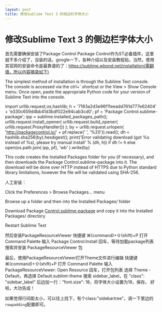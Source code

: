 ```yaml
---
layout: post
title: 修改Sublime Text 3 的侧边栏字体大小
---
```

    
# 修改Sublime Text 3 的侧边栏字体大小

首先需要确保安装了Package Control
Package Control作为ST必备插件，这里就不多介绍了，没装的话，google一下，各种介绍以及安装教程贴，当然，使用其官网的安装命令是最靠谱的了：https://sublime.wbond.net/installation(需翻墙，所以内容摘录如下)

The simplest method of installation is through the Sublime Text console. The console is accessed via the ctrl+` shortcut or the View > Show Console menu. Once open, paste the appropriate Python code for your version of Sublime Text into the console.

import urllib.request,os,hashlib; h = '7183a2d3e96f11eeadd761d777e62404' + 'e330c659d4bb41d3bdf022e94cab3cd0'; pf = 'Package Control.sublime-package'; ipp = sublime.installed_packages_path(); urllib.request.install_opener( urllib.request.build_opener( urllib.request.ProxyHandler()) ); by = urllib.request.urlopen( 'http://packagecontrol.io/' + pf.replace(' ', '%20')).read(); dh = hashlib.sha256(by).hexdigest(); print('Error validating download (got %s instead of %s), please try manual install' % (dh, h)) if dh != h else open(os.path.join( ipp, pf), 'wb' ).write(by)

This code creates the Installed Packages folder for you (if necessary), and then downloads the Package Control.sublime-package into it. The download will be done over HTTP instead of HTTPS due to Python standard library limitations, however the file will be validated using SHA-256.

人工安装：

Click the Preferences > Browse Packages… menu

Browse up a folder and then into the Installed Packages/ folder

Download Package [Control.sublime-package](/attachments/2014-11-01-Package-Control.sublime-package) and copy it into the Installed Packages/ directory

Restart Sublime Text


然后安装PackageResourceViewer
快捷键 ⌘(command)+⇧(shift)+P 打开 Command Palette
输入 Package Control:Install 回车，等待加载package列表
搜索并安装 PackageResourceViewer 包

最后，使用PackageResourceViewer打开Theme文件进行编辑
快捷键 ⌘(command)+⇧(shift)+P 打开 Command Palette
输入 PackageResourceViewer: Open Resource 回车，打开包列表
选择 Theme - Default，再选择 Default.sublimt-theme
搜索 sidebar_label，在 "class": "sidebar_label" 后边加一行："font.size": 18，将字体大小设置为18，保存。
好啦，大功告成！

如果觉得行间距太小，可以往上找下，有个class:"sidebartree"，调一下里边的`rowpadding`配置即可。

